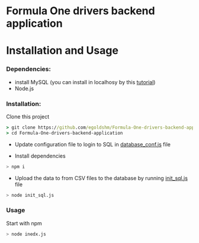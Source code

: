 <h1> Formula One drivers backend application </h1>

# Installation and Usage

### Dependencies:

- install MySQL (you can install in localhosy by this [tutorial](https://ladvien.com/data-analytics-mysql-localhost-setup/))
- Node.js

### Installation:

Clone this project

```cmd
> git clone https://github.com/egoldshm/Formula-One-drivers-backend-application
> cd Formula-One-drivers-backend-application
```

- Update configuration file to login to SQL in [database_conf.js](database_conf.js) file 

- Install dependencies

```bash
> npm i
```

- Upload the data to from CSV files to the database by running [init_sql.js](init_sql.js) file 
```bash
> node init_sql.js
```

### Usage

Start with npm

```bash
> node inedx.js
```

